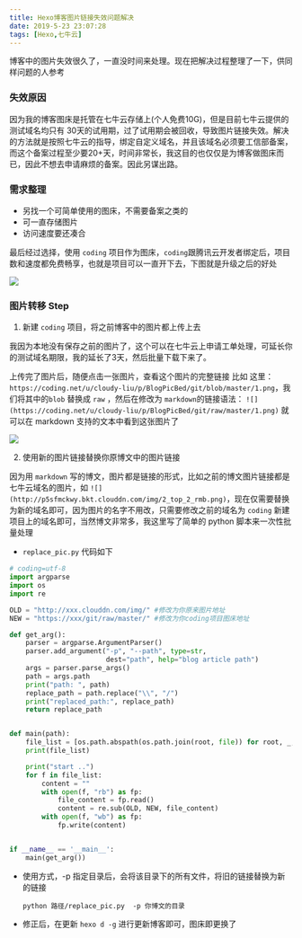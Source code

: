 ```yaml
---
title: Hexo博客图片链接失效问题解决
date: 2019-5-23 23:07:28
tags: [Hexo,七牛云]
---
```




博客中的图片失效很久了，一直没时间来处理。现在把解决过程整理了一下，供同样问题的人参考<!-- more --> 

### 失效原因

因为我的博客图床是托管在七牛云存储上(个人免费10G)，但是目前七牛云提供的测试域名均只有 30天的试用期，过了试用期会被回收，导致图片链接失效。解决的方法就是按照七牛云的指导，绑定自定义域名，并且该域名必须要工信部备案，而这个备案过程至少要20+天，时间非常长，我这目的也仅仅是为博客做图床而已，因此不想去申请麻烦的备案。因此另谋出路。

### 需求整理

* 另找一个可简单使用的图床，不需要备案之类的
* 可一直存储图片
* 访问速度要还凑合

最后经过选择，使用 `coding` 项目作为图床，`coding`跟腾讯云开发者绑定后，项目数和速度都免费畅享，也就是项目可以一直开下去，下图就是升级之后的好处

![](https://coding.net/u/cloudy-liu/p/BlogPicBed/git/raw/master/coding_update_to_tencent_cloud.png)

###  图片转移 Step

1. 新建 `coding` 项目，将之前博客中的图片都上传上去

我因为本地没有保存之前的图片了，这个可以在七牛云上申请工单处理，可延长你的测试域名期限，我的延长了3天，然后批量下载下来了。

上传完了图片后，随便点击一张图片，查看这个图片的完整链接 比如 这里：` https://coding.net/u/cloudy-liu/p/BlogPicBed/git/blob/master/1.png`，我们将其中的`blob`  替换成 `raw` ，然后在修改为 `markdown`的链接语法： `![](https://coding.net/u/cloudy-liu/p/BlogPicBed/git/raw/master/1.png)` 就可以在 markdown 支持的文本中看到这张图片了

![](https://coding.net/u/cloudy-liu/p/BlogPicBed/git/raw/master/coding_update_to_tencent_cloud.png)

2. 使用新的图片链接替换你原博文中的图片链接

因为用 `markdown` 写的博文，图片都是链接的形式，比如之前的博文图片链接都是七牛云域名的图片，如 `![](http://p5sfmckwy.bkt.clouddn.com/img/2_top_2_rmb.png)`，现在仅需要替换为新的域名即可，因为图片的名字不用改，只需要修改之前的域名为 `coding` 新建项目上的域名即可，当然博文非常多，我这里写了简单的 python 脚本来一次性批量处理

* `replace_pic.py` 代码如下

```python
# coding=utf-8
import argparse
import os
import re

OLD = "http://xxx.clouddn.com/img/" #修改为你原来图片地址
NEW = "https://xxx/git/raw/master/" #修改为你coding项目图床地址

def get_arg():
    parser = argparse.ArgumentParser()
    parser.add_argument("-p", "--path", type=str,
                        dest="path", help="blog article path")
    args = parser.parse_args()
    path = args.path
    print("path: ", path)
    replace_path = path.replace("\\", "/")
    print("replaced_path:", replace_path)
    return replace_path


def main(path):
    file_list = [os.path.abspath(os.path.join(root, file)) for root, _, files in os.walk(path) for file in files]
    print(file_list)

    print("start ..")
    for f in file_list:
        content = ""
        with open(f, "rb") as fp:
            file_content = fp.read()
            content = re.sub(OLD, NEW, file_content)
        with open(f, "wb") as fp:
            fp.write(content)


if __name__ == '__main__':
    main(get_arg())

```

* 使用方式，-p 指定目录后，会将该目录下的所有文件，将旧的链接替换为新的链接

  ```
  python 路径/replace_pic.py  -p 你博文的目录
  ```

* 修正后，在更新 `hexo d -g` 进行更新博客即可，图床即更换了